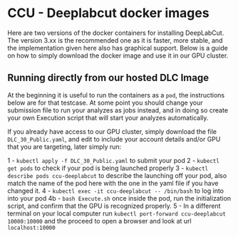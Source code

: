 # CCU - Deeplabcut docker images


Here are two versions of the docker containers for installing DeepLabCut. The version 3.xx is the recommended one as it is faster, more stable, and the implementation given here also has graphical support. Below is a guide on how to simply download the docker image and use it in our GPU cluster.


## Running directly from our hosted DLC Image


At the beginning it is useful to run the containers as a `pod`, the instructions below are for that testcase. At some point you should change your submission file to run your analyzes as jobs instead, and in doing so create your own Execution script that will start your analyzes automatically.


If you already have access to our GPU cluster, simply download the file `DLC_30_Public.yaml`, and edit to include your account details and/or GPU that you are targeting, later simply run:


1 - `kubectl apply -f DLC_30_Public.yaml` to submit your pod
2 - `kubectl get pods` to check if your pod is being launched properly
3 - `kubectl describe pods ccu-deeplabcut` to describe the launching off your pod, also match the name of the pod here with the one in the yaml file if you have changed it.
4 - `kubectl exec -it ccu-deeplabcut -- /bin/bash` to log into into your pod
4b - `bash Execute.sh` once inside the pod, run the initialization script, and confirm that the GPU is recognized properly.
5 - In a different terminal on your local computer run `kubectl port-forward ccu-deeplabcut 10000:10000` and the proceed to open a browser and look at url `localhost:10000`



